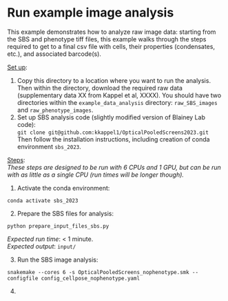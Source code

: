 # Run example image analysis

This example demonstrates how to analyze raw image data: starting from the SBS and phenotype tiff files, this example walks through the steps required to get to a final csv file with cells, their properties (condensates, etc.), and associated barcode(s).

<ins>Set up</ins>: 
1. Copy this directory to a location where you want to run the analysis. Then within the directory, download the required raw data (supplementary data XX from Kappel et al, XXXX). You should have two directories within the `example_data_analysis` directory: `raw_SBS_images` and `raw_phenotype_images`.
2. Set up SBS analysis code (slightly modified version of Blainey Lab code): <br>
   `git clone git@github.com:kkappel1/OpticalPooledScreens2023.git`
   Then follow the installation instructions, including creation of conda environment `sbs_2023`.

<ins>Steps</ins>: <br>
*These steps are designed to be run with 6 CPUs and 1 GPU, but can be run with as little as a single CPU (run times will be longer though).*
1. Activate the conda environment: <br>
```
conda activate sbs_2023
```
2. Prepare the SBS files for analysis: <br>
```
python prepare_input_files_sbs.py
```

   *Expected run time*: < 1 minute. <br>
   *Expected output*: `input/` <br>

3. Run the SBS image analysis:
```
snakemake --cores 6 -s OpticalPooledScreens_nophenotype.smk --configfile config_cellpose_nophenotype.yaml
```
4. 

